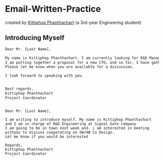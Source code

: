 # Email-Written-Practice 
created by [Kittiphop Phanthachart](https://bento.me/mac-kittiphop) (a 3rd-year Engineering student)

## Introducing Myself 

```txt
Dear Mr. [Last Name],

My name is Kittiphop Phanthachart. I am currently looking for R&D Managers in the Bangkok area, and my friend mentioned you.
I am putting together a proposal for a new CTO, and so far, I have gathered several expert engineers within the company. I would love to share more details with you.
Please let me know when you are available for a discussion.

I look forward to speaking with you.


Best regards,
Kittiphop Phanthachart
Project Coordinator
```

```

Dear Mr. [Last Name],

I am writing to introduce myself. My name is Kittiphop Phanthachart  and I am in charge of R&D Engineering at Signal Gate company 
I am going to be in town next week and. i am interested in meeting withyou to discuss cooperating on SW/HW Co Design. 
Let me know if you would be interested 

Regards,
Kittiphop Phanthachart
Project Coordinator


```

